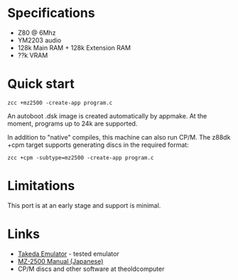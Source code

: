 # Specifications

* Z80 @ 6Mhz
* YM2203 audio
* 128k Main RAM + 128k Extension RAM
* ??k VRAM

# Quick start

    zcc +mz2500 -create-app program.c

An autoboot .dsk image is created automatically by appmake. At the moment, programs up to 24k are supported.

In addition to "native" compiles, this machine can also run CP/M. The z88dk +cpm target supports generating discs in the required format:

    zcc +cpm -subtype=mz2500 -create-app program.c

# Limitations

This port is at an early stage and support is minimal.

# Links

* [Takeda Emulator](http://takeda-toshiya.my.coocan.jp) - tested emulator
* [MZ-2500 Manual (Japanese)](http://www.8bity.cz/2017/sharp-mz-2500-user-manual/)
* CP/M discs and other software at theoldcomputer

